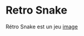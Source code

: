 # Retro Snake
Rétro Snake est un jeu 
[image](https://github.com/user-attachments/assets/cb97377f-daac-4eb0-85cb-eb94a6a04699)

